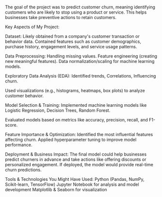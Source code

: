 The goal of the project was to predict customer churn, meaning identifying customers who are likely to stop using a product or service. 
This helps businesses take preventive actions to retain customers.

Key Aspects of My Project:

Dataset: Likely obtained from a company's customer transaction or behavior data.
         Contained features such as customer demographics, purchase history, engagement levels, and service usage patterns.


Data Preprocessing: Handling missing values.
                    Feature engineering (creating new meaningful features).
                    Data normalization/scaling for machine learning models.


Exploratory Data Analysis (EDA): Identified trends, 
                                 Correlations,
                                 Influencing churn.

Used visualizations (e.g., histograms, heatmaps, box plots) to analyze customer behavior.

Model Selection & Training: Implemented machine learning models like Logistic Regression, 
                            Decision Trees, 
                            Random Forest.
                            
Evaluated models based on metrics like accuracy, precision, recall, and F1-score.



Feature Importance & Optimization: Identified the most influential features affecting churn.
                                   Applied hyperparameter tuning to improve model performance.

Deployment & Business Impact: The final model could help businesses predict churners in advance and take actions like offering discounts or personalized engagement.
                              If deployed, the model would provide real-time churn predictions.

Tools & Technologies You Might Have Used:         Python (Pandas, NumPy, Scikit-learn, TensorFlow)
                                                  Jupyter Notebook for analysis and model development
                                                  Matplotlib & Seaborn for visualization


